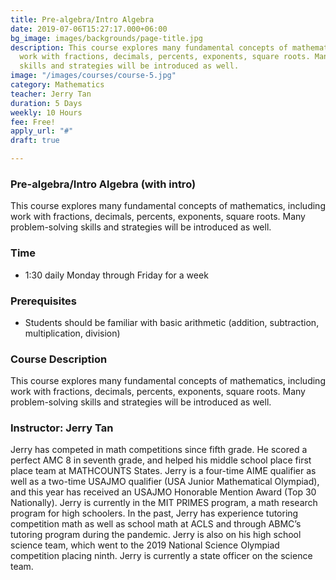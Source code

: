 ```yaml
---
title: Pre-algebra/Intro Algebra
date: 2019-07-06T15:27:17.000+06:00
bg_image: images/backgrounds/page-title.jpg
description: This course explores many fundamental concepts of mathematics, including
  work with fractions, decimals, percents, exponents, square roots. Many problem-solving
  skills and strategies will be introduced as well.
image: "/images/courses/course-5.jpg"
category: Mathematics
teacher: Jerry Tan
duration: 5 Days
weekly: 10 Hours
fee: Free!
apply_url: "#"
draft: true

---
```

### Pre-algebra/Intro Algebra (with intro)

This course explores many fundamental concepts of mathematics, including work with fractions, decimals, percents, exponents, square roots. Many problem-solving skills and strategies will be introduced as well.

### Time

* 1:30 daily Monday through Friday for a week

### Prerequisites

* Students should be familiar with basic arithmetic (addition, subtraction, multiplication, division)

### Course Description

This course explores many fundamental concepts of mathematics, including work with fractions, decimals, percents, exponents, square roots. Many problem-solving skills and strategies will be introduced as well.

### Instructor: Jerry Tan

Jerry has competed in math competitions since fifth grade. He scored a perfect AMC 8 in seventh grade, and helped his middle school place first place team at MATHCOUNTS States. Jerry is a four-time AIME qualifier as well as a two-time USAJMO qualifier (USA Junior Mathematical Olympiad), and this year has received an USAJMO Honorable Mention Award (Top 30 Nationally). Jerry is currently in the MIT PRIMES program, a math research program for high schoolers. In the past, Jerry has experience tutoring competition math as well as school math at ACLS and through ABMC’s tutoring program during the pandemic. Jerry is also on his high school science team, which went to the 2019 National Science Olympiad competition placing ninth. Jerry is currently a state officer on the science team.